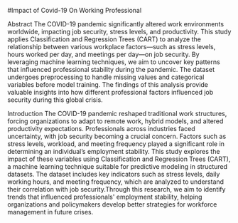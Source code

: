 #Impact of Covid-19 On Working Professional

Abstract
The COVID-19 pandemic significantly altered work environments worldwide, impacting job security, stress levels, and productivity. This study applies Classification and Regression Trees (CART) to analyze 
the relationship between various workplace factors—such as stress levels, hours worked per day, and meetings per day—on job security. By leveraging machine learning techniques, we aim to uncover key patterns 
that influenced professional stability during the pandemic. The dataset undergoes preprocessing to handle missing values and categorical variables before model training. The findings of this analysis provide 
valuable insights into how different professional factors influenced job security during this global crisis.

Introduction
The COVID-19 pandemic reshaped traditional work structures, forcing organizations to adapt to remote work, hybrid models, and altered productivity expectations. Professionals across industries faced uncertainty, 
with job security becoming a crucial concern. Factors such as stress levels, workload, and meeting frequency played a significant role in determining an individual’s employment stability.
This study explores the impact of these variables using Classification and Regression Trees (CART), a machine learning technique suitable for predictive modeling in structured datasets. The dataset includes key
indicators such as stress levels, daily working hours, and meeting frequency, which are analyzed to understand their correlation with job security.Through this research, we aim to identify trends that influenced
professionals' employment stability, helping organizations and policymakers develop better strategies for workforce management in future crises.

